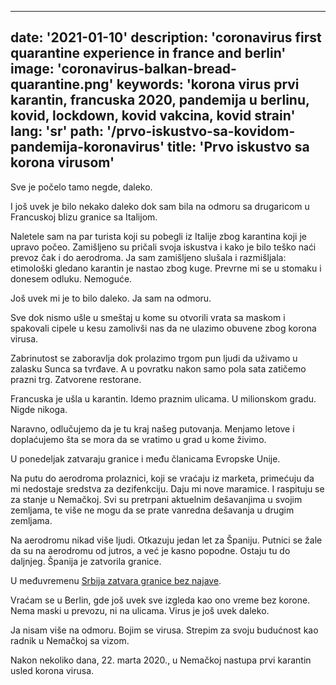 ---
date: '2021-01-10'
description: 'coronavirus first quarantine experience in france and berlin'
image: 'coronavirus-balkan-bread-quarantine.png'
keywords: 'korona virus prvi karantin, francuska 2020, pandemija u berlinu, kovid, lockdown, kovid vakcina, kovid strain'
lang: 'sr'
path: '/prvo-iskustvo-sa-kovidom-pandemija-koronavirus'
title: 'Prvo iskustvo sa korona virusom'
------

Sve je počelo tamo negde, daleko.

I još uvek je bilo nekako daleko dok sam bila na odmoru sa drugaricom u Francuskoj blizu granice sa Italijom.

Naletele sam na par turista koji su pobegli iz Italije zbog karantina koji je upravo počeo. Zamišljeno su pričali svoja iskustva i kako je bilo teško naći prevoz čak i do aerodroma. Ja sam zamišljeno slušala i razmišljala: etimološki gledano karantin je nastao zbog kuge. Prevrne mi se u stomaku i donesem odluku. Nemoguće.

Još uvek mi je to bilo daleko. Ja sam na odmoru.

Sve dok nismo ušle u smeštaj u kome su otvorili vrata sa maskom i spakovali cipele u kesu zamolivši nas da ne ulazimo obuvene zbog korona virusa.

Zabrinutost se zaboravlja dok prolazimo trgom pun ljudi da uživamo u zalasku Sunca sa tvrđave. A u povratku nakon samo pola sata zatičemo prazni trg. Zatvorene restorane.

Francuska je ušla u karantin. Idemo praznim ulicama. U milionskom gradu. Nigde nikoga.

Naravno, odlučujemo da je tu kraj našeg putovanja. Menjamo letove i doplaćujemo šta se mora da se vratimo u grad u kome živimo.

U ponedeljak zatvaraju granice i među članicama Evropske Unije.

Na putu do aerodroma prolaznici, koji se vraćaju iz marketa, primećuju da mi nedostaje sredstva za dezifenkciju. Daju mi nove maramice. I raspituju se za stanje u Nemačkoj. Svi su pretrpani aktuelnim dešavanjima u svojim zemljama, te više ne mogu da se prate vanredna dešavanja u drugim zemljama.

Na aerodromu nikad više ljudi. Otkazuju jedan let za Španiju. Putnici se žale da su na aerodromu od jutros, a već je kasno popodne. Ostaju tu do daljnjeg. Španija je zatvorila granice.

U međuvremenu <a href="https://www.srbija.gov.rs/vest/en/151410/serbia-closes-borders-due-to-coronavirus.php" rel="noopener noreferer">Srbija zatvara granice bez najave</a>.

Vraćam se u Berlin, gde još uvek sve izgleda kao ono vreme bez korone. Nema maski u prevozu, ni na ulicama. Virus je još uvek daleko.

Ja nisam više na odmoru. Bojim se virusa. Strepim za svoju budućnost kao radnik u Nemačkoj sa vizom.

Nakon nekoliko dana, 22. marta 2020., u Nemačkoj nastupa prvi karantin usled korona virusa.
